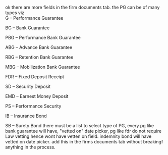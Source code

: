  ok there are more fields in the firm documents tab. the PG can be  of many types viz  
 G – Performance Guarantee

BG – Bank Guarantee

PBG – Performance Bank Guarantee

ABG – Advance Bank Guarantee

RBG – Retention Bank Guarantee

MBG – Mobilization Bank Guarantee

FDR – Fixed Deposit Receipt

SD – Security Deposit

EMD – Earnest Money Deposit

PS – Performance Security

IB – Insurance Bond

SB – Surety Bond
there must be a list to select type of PG, every pg like bank guarantee will have, "vetted on" date picker, pg like fdr do not require Law vetting hence wont have vetten on field. indemnity bond will have vetted on date picker.
 add this in the firms documents tab without breakingf anything in the process. 
